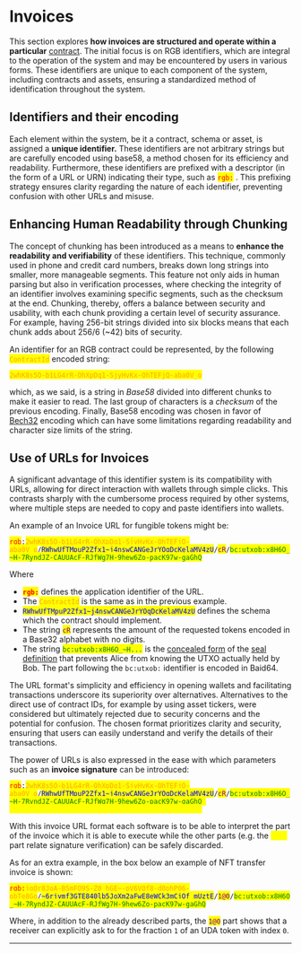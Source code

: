 # Invoices

This section explores **how invoices are structured and operate within a particular** [contract](glossary.md#contract). The initial focus is on RGB identifiers, which are integral to the operation of the system and may be encountered by users in various forms. These identifiers are unique to each component of the system, including contracts and assets, ensuring a standardized method of identification throughout the system.

## Identifiers and their encoding

Each element within the system, be it a contract, schema or asset, is assigned a **unique identifier.** These identifiers are not arbitrary strings but are carefully encoded using base58, a method chosen for its efficiency and readability. Furthermore, these identifiers are prefixed with a descriptor (in the form of a URL or URN) indicating their type, such as <mark style="color:red;">`rgb:`</mark> . This prefixing strategy ensures clarity regarding the nature of each identifier, preventing confusion with other URLs and misuse.

## Enhancing Human Readability through Chunking

The concept of chunking has been introduced as a means to **enhance the readability and verifiability** of these identifiers. This technique, commonly used in phone and credit card numbers, breaks down long strings into smaller, more manageable segments. This feature not only aids in human parsing but also in verification processes, where checking the integrity of an identifier involves examining specific segments, such as the checksum at the end. Chunking, thereby, offers a balance between security and usability, with each chunk providing a certain level of security assurance. For example, having 256-bit strings divided into six blocks means that each chunk adds about 256/6 (\~42) bits of security.

An identifier for an RGB contract could be represented, by the following <mark style="color:orange;">`ContractId`</mark> encoded string:&#x20;

<mark style="color:orange;">`2whK8s5O-b1LG4rR-OhXpDq1-SjyHvKx-OhTEFjQ-aba0V_o`</mark>

which, as we said, is a string in _Base58_ divided into different chunks to make it easier to read. The last group of characters is a _checksum_ of the previous encoding. Finally, Base58 encoding was chosen in favor of [Bech32](https://en.bitcoin.it/wiki/Bech32) encoding which can have some limitations regarding readability and character size limits of the string.

## Use of URLs for Invoices

A significant advantage of this identifier system is its compatibility with URLs, allowing for direct interaction with wallets through simple clicks. This contrasts sharply with the cumbersome process required by other systems, where multiple steps are needed to copy and paste identifiers into wallets.&#x20;

An example of an Invoice URL for fungible tokens might be:&#x20;

<mark style="color:red;">`rgb`</mark>`:`<mark style="color:orange;">`2whK8s5O-b1LG4rR-OhXpDq1-SjyHvKx-OhTEFjQ-aba0V_o`</mark>`/`<mark style="color:blue;">`RWhwUfTMpuP2Zfx1~j4nswCANGeJrYOqDcKelaMV4zU`</mark>`/`<mark style="color:purple;">`cR`</mark>`/`<mark style="color:green;">`bc:utxob:x8H6O_~H-7RyndJZ-CAUUAcF-RJfWg7H-9hew6Zo-pacK97w-gaGhQ`</mark>

Where

* <mark style="color:red;">**`rgb:`**</mark> defines the application identifier of the URL.
* The <mark style="color:orange;">`ContractId`</mark> is the same as in the previous example.
* <mark style="color:blue;">`RWhwUfTMpuP2Zfx1~j4nswCANGeJrYOqDcKelaMV4zU`</mark> defines the schema which the contract should implement.
* The string <mark style="color:purple;">`cR`</mark> represents the amount of the requested tokens encoded in a Base32 alphabet with no digits.
* The string <mark style="color:green;">`bc:utxob:x8H6O_~H...`</mark> is the [concealed form](../rgb-state-and-operations/components-of-a-contract-operation.md#seal-definition) of the [seal definition](glossary.md#seal-definition) that prevents Alice from knowing the UTXO actually held by Bob. The part following the `bc:utxob:` identifier is encoded in Baid64.

The URL format's simplicity and efficiency in opening wallets and facilitating transactions underscore its superiority over alternatives. Alternatives to the direct use of contract IDs, for example by using asset tickers, were considered but ultimately rejected due to security concerns and the potential for confusion. The chosen format prioritizes clarity and security, ensuring that users can easily understand and verify the details of their transactions.

The power of URLs is also expressed in the ease with which parameters such as an **invoice signature** can be introduced:&#x20;

<mark style="color:red;">`rgb`</mark>`:`<mark style="color:orange;">`2whK8s5O-b1LG4rR-OhXpDq1-SjyHvKx-OhTEFjQ-aba0V_o`</mark>`/`<mark style="color:blue;">`RWhwUfTMpuP2Zfx1~j4nswCANGeJrYOqDcKelaMV4zU`</mark>`/`<mark style="color:purple;">`cR`</mark>`/`<mark style="color:green;">`bc:utxob:x8H6O_~H-7RyndJZ-CAUUAcF-RJfWg7H-9hew6Zo-pacK97w-gaGhQ`</mark><mark style="color:yellow;">`?sig=6kzbKKffP6xftkxn9UP8gWqiC41W16wYKE5CYaVhmEve`</mark>

With this invoice URL format each software is to be able to interpret the part of the invoice which it is able to execute while the other parts (e.g. the <mark style="color:yellow;">`?sig`</mark> part relate signature verification) can be safely discarded.

As for an extra example, in the box below an example of NFT transfer invoice is shown:&#x20;

<mark style="color:red;">`rgb:`</mark><mark style="color:orange;">`jgOr8JoA-BSmFO9S-Z0_hGE~-pV6VQf8-d0phP06-obTe8Go`</mark>`/`<mark style="color:blue;">`~6rjymf3GTE840lb5JoXm2aFwE8eWCk3mCjOf_mUztE`</mark>`/`<mark style="color:purple;">`1@0`</mark>`/`<mark style="color:green;">`bc:utxob:x8H6O_~H-7RyndJZ-CAUUAcF-RJfWg7H-9hew6Zo-pacK97w-gaGhQ`</mark>&#x20;

Where, in addition to the already described parts, the <mark style="color:purple;">`1@0`</mark> part shows that a receiver can explicitly ask to for the fraction `1` of an UDA token with index `0`.

***

